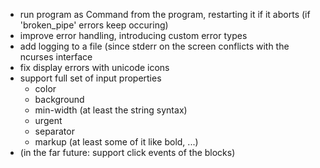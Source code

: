 * run program as Command from the program, restarting it if it aborts (if 'broken_pipe' errors keep occuring)
* improve error handling, introducing custom error types
* add logging to a file (since stderr on the screen conflicts with the ncurses interface
* fix display errors with unicode icons
* support full set of input properties
  - color
  - background
  - min-width (at least the string syntax)
  - urgent
  - separator
  - markup (at least some of it like bold, ...)
* (in the far future: support click events of the blocks)

